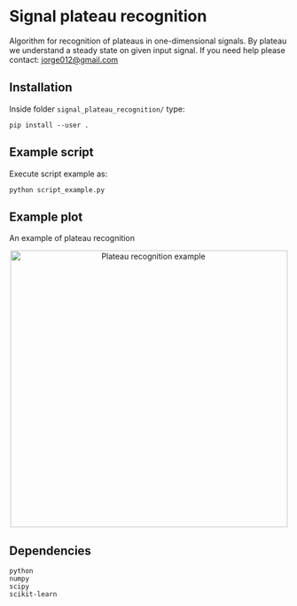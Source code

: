 Signal plateau recognition
==========================

Algorithm for recognition of plateaus in one-dimensional signals. By plateau we understand a steady state on given input signal.
If you need help please contact: jorge012@gmail.com

## Installation

Inside folder `signal_plateau_recognition/` type:

    pip install --user .

## Example script

Execute script example as:

    python script_example.py

## Example plot

An example of plateau recognition

<p align="center">
<img align="middle" src="https://github.com/jmoralesFusion/signal_plateau_recognition/blob/master/example_figures/example_result.png" width="500" alt="Plateau recognition example"/>
</p>

## Dependencies

    python
    numpy
    scipy
    scikit-learn
